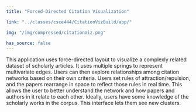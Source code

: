 ```yaml
---
title: "Forced-Directed Citation Visualization"

link: "../classes/csce444/CitationVizBuild/app/"

img: "/img/compressed/citationViz.png"

has_source: false
---
```


This application uses force-directed layout to visualize a complexly related dataset of scholarly articles. It uses multiple springs to represent multivariate edges. Users can then explore relationships among citation networks based on their own criteria. Users set rules of attraction/repulsion, and the papers rearrange in space to reflect those rules in real time. This allows the user to better understand the network and how papers and authors in it relate to each other. Ideally, users have some knowledge of the scholarly works in the corpus. This interface lets them see new clusters.